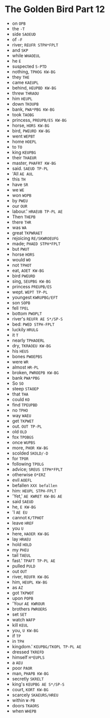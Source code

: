 # The Golden Bird Part 12

* on `OPB`
* the `-T`
* side `SAOEUD`
* of `-F`
* river; `REUFR STPH*FPLT`
* and `SKP`
* while `WHAOEUL`
* he `E`
* suspected `S-PTD`
* nothing, `TPHOG KW-BG`
* they `THE`
* came `KAEUPL`
* behind, `HEUPBD KW-BG`
* threw `THRAOU`
* him `HEUPL`
* down `TKOUPB`
* bank, `PWA*PBG KW-BG`
* took `TAOBG`
* princess, `PREUPB/ES KW-BG`
* horse, `HORS KW-BG`
* bird, `PWEURD KW-BG`
* went `WEPBT`
* home `HOEPL`
* to `TO`
* king `KEUPBG`
* their `THAEUR`
* master, `PHAFRT KW-BG`
* said. `SAEUD TP-PL`
* 'All `AE AUL`
* this `TH`
* have `SR`
* we `WE`
* won `WOPB`
* by `PWEU`
* our `OUR`
* labour.' `HRAEUB TP-PL AE`
* Then `THEPB`
* there `THR`
* was `WA`
* great `TKPWRAET`
* rejoicing `RE/SKWROEUFG`
* made; `PHAED STPH*FPLT`
* but `PWUT`
* horse `HORS`
* would `WO`
* not `TPHOT`
* eat, `AOET KW-BG`
* bird `PWEURD`
* sing, `SEUPBG KW-BG`
* princess `PREUPB/ES`
* wept. `WEPT TP-PL`
* youngest `KWRUPBG/EFT`
* son `SOPB`
* fell `TPEL`
* bottom `PWOPLT`
* river's `REUFR AE S*/SP-S`
* bed: `PWED STPH-FPLT`
* luckily `HRULG`
* it `T`
* nearly `TPHAOERL`
* dry, `TKRAOEU KW-BG`
* his `HEUS`
* bones `PWOEPBS`
* were `WR`
* almost `HR-PL`
* broken, `PWROEPB KW-BG`
* bank `PWA*PBG`
* So `SO`
* steep `STAOEP`
* that `THA`
* could `KO`
* find `TPEUPBD`
* no `TPHO`
* way `WAEU`
* get `TKPWET`
* out. `OUT TP-PL`
* old `OLD`
* fox `TPOBGS`
* once `WUPBS`
* more, `PHOR KW-BG`
* scolded `SKOLD/-D`
* for `TPOR`
* following `TPOLG`
* advice; `SREUS STPH*FPLT`
* otherwise `O*ERZ`
* evil `AOEFL`
* befallen `XXX befallen`
* him: `HEUPL STPH-FPLT`
* 'Yet,' `AE KWRET KW-BG AE`
* said `SAEUD`
* he, `E KW-BG`
* 'I `AE EU`
* cannot `K/TPHOT`
* leave `HREF`
* you `U`
* here, `HAOER KW-BG`
* lay `HRAEU`
* hold `HOLD`
* my `PHEU`
* tail `TAEUL`
* fast.' `TPAFT TP-PL AE`
* pulled `PULD`
* out `OUT`
* river, `REUFR KW-BG`
* him, `HEUPL KW-BG`
* as `AZ`
* got `TKPWOT`
* upon `POPB`
* 'Your `AE KWROUR`
* brothers `PWROERS`
* set `SET`
* watch `WAFP`
* kill `KEUL`
* you, `U KW-BG`
* if `TP`
* in `TPH`
* kingdom.' `KEUPBG/TKOPL TP-PL AE`
* dressed `TKREFD`
* himself `H*EUPLS`
* a `AEU`
* poor `PAOR`
* man, `PHAPB KW-BG`
* secretly `SKRELT`
* king's `KEUPBG AE S*/SP-S`
* court, `KORT KW-BG`
* scarcely `SKAEURS/HREU`
* within `W-PB`
* doors `TKAORS`
* when `WHEPB`
